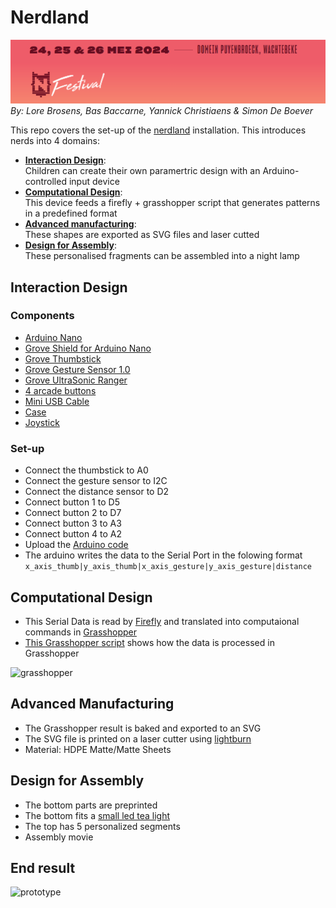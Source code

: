 # Nerdland
![nerdland](/img/nerdland.png)
*By: Lore Brosens, Bas Baccarne, Yannick Christiaens & Simon De Boever*   

This repo covers the set-up of the [nerdland](https://www.nerdlandfestival.be/) installation. This introduces nerds into 4 domains:
- [**Interaction Design**](#interaction-design):   
Children can create their own paramertric design with an Arduino-controlled input device
- [**Computational Design**](#computational-design):   
This device feeds a firefly + grasshopper script that generates patterns in a predefined format
- [**Advanced manufacturing**](#advanced-manufacturing):   
These shapes are exported as SVG files and laser cutted
- [**Design for Assembly**](#design-for-assembly):   
These personalised fragments can be assembled into a night lamp

## Interaction Design
### Components
- [Arduino Nano](https://store.arduino.cc/products/arduino-nano)
- [Grove Shield for Arduino Nano](https://wiki.seeedstudio.com/Grove_Shield_for_Arduino_Nano/)
- [Grove Thumbstick](https://wiki.seeedstudio.com/Grove-Thumb_Joystick/)
- [Grove Gesture Sensor 1.0](https://wiki.seeedstudio.com/Grove-Gesture_v1.0/)
- [Grove UltraSonic Ranger](https://wiki.seeedstudio.com/Grove-Ultrasonic_Ranger/)
- [4 arcade buttons](https://www.gotron.be/componenten/schakelmateriaal/schakelaars-en-drukknoppen/arcade-knoppen/lichtgevende-arcade-drukknop-30mm-groen.html)
- [Mini USB Cable](https://www.allekabels.be/usb-mini-kabel/176/4207900/mini-usb-kabel.html?lang=nl-be)
- [Case](https://a360.co/4drFMZX)
- [Joystick](https://a360.co/44EoTHn)
### Set-up
- Connect the thumbstick to A0
- Connect the gesture sensor to I2C
- Connect the distance sensor to D2
- Connect button 1 to D5
- Connect button 2 to D7
- Connect button 3 to A3
- Connect button 4 to A2 
- Upload the [Arduino code](nerdland.ino)
- The arduino writes the data to the Serial Port in the folowing format
  ```x_axis_thumb|y_axis_thumb|x_axis_gesture|y_axis_gesture|distance```
      
## Computational Design
- This Serial Data is read by [Firefly](https://www.food4rhino.com/en/app/firefly) and translated into computaional commands in [Grasshopper](https://www.grasshopper3d.com/)
- [This Grasshopper script](grasshopper.gh) shows how the data is processed in Grasshopper
  
![grasshopper](img/grasshopper.png)
## Advanced Manufacturing
- The Grasshopper result is baked and exported to an SVG
- The SVG file is printed on a laser cutter using [lightburn](https://lightburnsoftware.com/)
- Material: HDPE Matte/Matte Sheets
## Design for Assembly
- The bottom parts are preprinted
- The bottom fits a [small led tea light](https://www.amazon.com.be/-/en/Afoosoo-Flameless-Battery-Waterproof-Christmas/dp/B0BV1HZ5NH/ref=asc_df_B0BV1HZ5NH/)
- The top has 5 personalized segments
- Assembly movie

## End result
![prototype](img/productv1.png)

